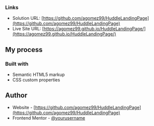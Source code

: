 

### Links

- Solution URL: [https://github.com/agomez99/HuddleLandingPage](https://github.com/agomez99/HuddleLandingPage)
- Live Site URL: [https://agomez99.github.io/HuddleLandingPage/](https://agomez99.github.io/HuddleLandingPage/)

## My process

### Built with

- Semantic HTML5 markup
- CSS custom properties

## Author

- Website - [https://github.com/agomez99/HuddleLandingPage](https://github.com/agomez99/HuddleLandingPage)
- Frontend Mentor - [@yourusername](https://www.frontendmentor.io/profile/yourusername)

